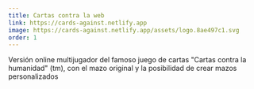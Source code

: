 ```yaml
---
title: Cartas contra la web
link: https://cards-against.netlify.app
image: https://cards-against.netlify.app/assets/logo.8ae497c1.svg
order: 1
---
```


Versión online multijugador del famoso juego de cartas "Cartas contra la humanidad" (tm), con el mazo original y la posibilidad de crear mazos personalizados

